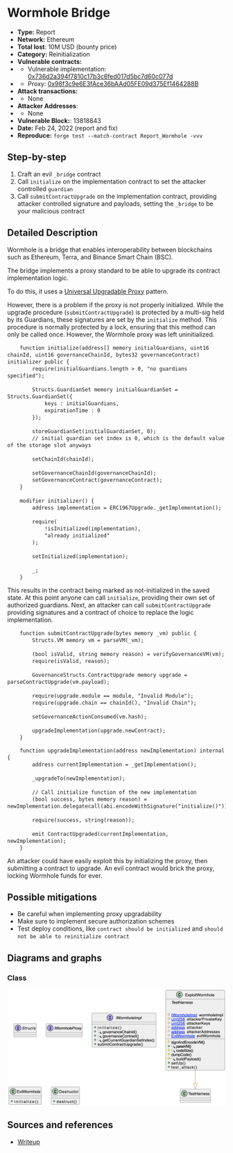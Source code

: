 # Wormhole Bridge
- **Type:** Report
- **Network:** Ethereum 
- **Total lost**: 10M USD (bounty price)
- **Category:** Reinitialization
- **Vulnerable contracts:**
- - Vulnerable implementation: [0x736d2a394f7810c17b3c6fed017d5bc7d60c077d](https://etherscan.io/address/0x736d2a394f7810c17b3c6fed017d5bc7d60c077d)
- - Proxy: [0x98f3c9e6E3fAce36bAAd05FE09d375Ef1464288B](https://etherscan.io/address/0x98f3c9e6E3fAce36bAAd05FE09d375Ef1464288B)
- **Attack transactions:**
- - None
- **Attacker Addresses**: 
- - None
- **Vulnerable Block:**: 13818843
- **Date:** Feb 24, 2022 (report and fix)
- **Reproduce:** `forge test --match-contract Report_Wormhole -vvv`

## Step-by-step 
1. Craft an evil `_bridge` contract
2. Call `initialize` on the implementation contract to set the attacker controlled `guardian`
3. Call `submitContractUpgrade` on the implementation contract, providing attacker controlled signature and payloads, setting the `_bridge` to be your malicious contract

## Detailed Description

Wormhole is a bridge that enables interoperability between blockchains such as Ethereum, Terra, and Binance Smart Chain (BSC).

The bridge implements a proxy standard to be able to upgrade its contract implementation logic.

To do this, it uses a [Universal Upgradable Proxy](https://docs.openzeppelin.com/contracts/4.x/api/proxy#UUPSUpgradeable) pattern.

However, there is a problem if the proxy is not properly initialized. While the upgrade procedure (`submitContractUpgrade`) is protected by a multi-sig held by its Guardians, these signatures are set by the `initialize` method. This procedure is normally protected by a lock, ensuring that this method can only be called once. However, the Wormhole proxy was left uninitialized. 

``` solidity
    function initialize(address[] memory initialGuardians, uint16 chainId, uint16 governanceChainId, bytes32 governanceContract) initializer public {
        require(initialGuardians.length > 0, "no guardians specified");

        Structs.GuardianSet memory initialGuardianSet = Structs.GuardianSet({
            keys : initialGuardians,
            expirationTime : 0
        });

        storeGuardianSet(initialGuardianSet, 0);
        // initial guardian set index is 0, which is the default value of the storage slot anyways

        setChainId(chainId);

        setGovernanceChainId(governanceChainId);
        setGovernanceContract(governanceContract);
    }

    modifier initializer() {
        address implementation = ERC1967Upgrade._getImplementation();

        require(
            !isInitialized(implementation),
            "already initialized"
        );

        setInitialized(implementation);

        _;
    }
```
This results in the contract being marked as not-initialized in the saved state. At this point anyone can call `initialize`, providing their own set of authorized guardians.
Next, an attacker can call `submitContractUpgrade` providing signatures and a contract of choice to replace the logic implementation.

```
    function submitContractUpgrade(bytes memory _vm) public {
        Structs.VM memory vm = parseVM(_vm);

        (bool isValid, string memory reason) = verifyGovernanceVM(vm);
        require(isValid, reason);

        GovernanceStructs.ContractUpgrade memory upgrade = parseContractUpgrade(vm.payload);

        require(upgrade.module == module, "Invalid Module");
        require(upgrade.chain == chainId(), "Invalid Chain");

        setGovernanceActionConsumed(vm.hash);

        upgradeImplementation(upgrade.newContract);
    }
```
```
    function upgradeImplementation(address newImplementation) internal {
        address currentImplementation = _getImplementation();

        _upgradeTo(newImplementation);

        // Call initialize function of the new implementation
        (bool success, bytes memory reason) = newImplementation.delegatecall(abi.encodeWithSignature("initialize()"));

        require(success, string(reason));

        emit ContractUpgraded(currentImplementation, newImplementation);
    }
```

An attacker could have easily exploit this by initializing the proxy, then submitting a contract to upgrade. An evil contract would brick the proxy, locking Wormhole funds for ever.

## Possible mitigations
- Be careful when implementing proxy upgradability
- Make sure to implement secure authorization schemes
- Test deploy conditions, like `contract should be initialized` and `should not be able to reinitialize contract`

## Diagrams and graphs

### Class

![class](wormhole.png)

## Sources and references
- [Writeup](https://medium.com/immunefi/wormhole-uninitialized-proxy-bugfix-review-90250c41a43a)


